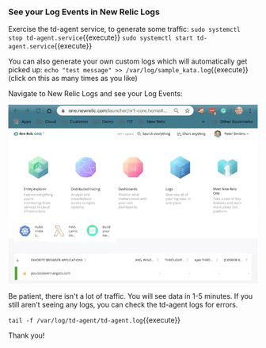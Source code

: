 ### See your Log Events in New Relic Logs

Exercise the td-agent service, to generate some traffic:
`sudo systemctl stop td-agent.service`{{execute}}
`sudo systemctl start td-agent.service`{{execute}}

You can also generate your own custom logs which will automatically get picked up:
`echo "test message" >> /var/log/sample_kata.log`{{execute}} (click on this as many times as you like)

Navigate to New Relic Logs and see your Log Events:

![alt text](https://github.com/polfliet/katacoda-scenarios/blob/master/nr-logs/screenshots/logs.gif?raw=true "New Relic Logs")

Be patient, there isn't a lot of traffic. You will see data in 1-5 minutes. If you still aren't seeing any logs, you can check the td-agent logs for errors.

`tail -f /var/log/td-agent/td-agent.log`{{execute}}

Thank you!
